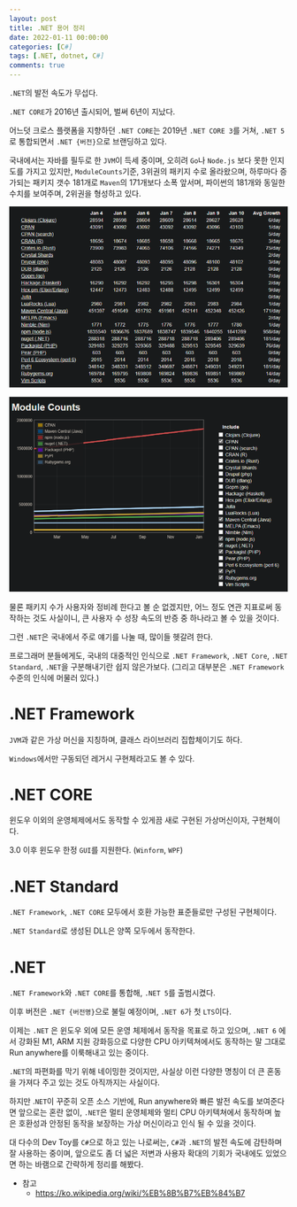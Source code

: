 ```yaml
---
layout: post
title: .NET 용어 정리
date: 2022-01-11 00:00:00
categories: [C#]
tags: [.NET, dotnet, C#]
comments: true
---
```


`.NET`의 발전 속도가 무섭다. 

`.NET CORE`가 2016년 출시되어, 벌써 6년이 지났다.

어느덧 크로스 플랫폼을 지향하던 `.NET CORE`는 2019년 `.NET CORE 3`를 거쳐, `.NET 5`로 통합되면서 `.NET {버전}`으로 브랜딩하고 있다.

국내에서는 자바를 필두로 한 `JVM`이 득세 중이며, 오히려 `Go`나 `Node.js` 보다 못한 인지도를 가지고 있지만, `ModuleCounts`기준, 3위권의 패키지 수로 올라왔으며, 하루마다 증가되는 패키지 갯수 181개로 `Maven`의 171개보다 소폭 앞서며, 파이썬의 181개와 동일한 수치를 보여주며, 2위권을 형성하고 있다.

![module_counts_01](/img/2022/module_counts_01.png)

![module_counts_02](/img/2022/module_counts_02.png)

물론 패키지 수가 사용자와 정비례 한다고 볼 순 없겠지만, 어느 정도 연관 지표로써 동작하는 것도 사실이니, 큰 사용자 수 성장 속도의 반증 중 하나라고 볼 수 있을 것이다.

그런 `.NET`은 국내에서 주로 얘기를 나눌 때, 많이들 헷갈려 한다.

프로그래머 분들에게도, 국내의 대중적인 인식으로 `.NET Framework`, `.NET Core`, `.NET Standard`, `.NET`을 구분해내기란 쉽지 않은가보다. (그리고 대부분은 `.NET Framework` 수준의 인식에 머물러 있다.)

# .NET Framework

`JVM`과 같은 가상 머신을 지칭하며, 클래스 라이브러리 집합체이기도 하다.

`Windows`에서만 구동되던 레거시 구현체라고도 볼 수 있다.

# .NET CORE

윈도우 이외의 운영체제에서도 동작할 수 있게끔 새로 구현된 가상머신이자, 구현체이다.

3.0 이후 윈도우 한정 `GUI`를 지원한다. (`Winform`, `WPF`)

# .NET Standard

`.NET Framework`, `.NET CORE` 모두에서 호환 가능한 표준들로만 구성된 구현체이다.

`.NET Standard`로 생성된 DLL은 양쪽 모두에서 동작한다.

# .NET

`.NET Framework`와 `.NET CORE`를 통합해, `.NET 5`를 출범시켰다.

이후 버전은 `.NET {버전명}`으로 불릴 예정이며, `.NET 6`가 첫 `LTS`이다.

이제는 `.NET` 은 윈도우 외에 모든 운영 체제에서 동작을 목표로 하고 있으며, `.NET 6` 에서 강화된 M1, ARM 지원 강화등으로 다양한 CPU 아키텍쳐에서도 동작하는 말 그대로 Run anywhere를 이룩해내고 있는 중이다.

`.NET`의 파편화를 막기 위해 네이밍한 것이지만, 사실상 이런 다양한 명칭이 더 큰 혼동을 가져다 주고 있는 것도 아직까지는 사실이다.

하지만 .`NET`이 꾸준히 오픈 소스 기반에, Run anywhere와 빠른 발전 속도를 보여준다면 앞으로는 혼란 없이, `.NET`은 멀티 운영체제와 멀티 CPU 아키텍쳐에서 동작하며 높은 호환성과 안정된 동작을 보장하는 가상 머신이라고 인식 될 수 있을 것이다.

대 다수의 Dev Toy를 `C#`으로 하고 있는 나로써는, `C#`과 `.NET`의 발전 속도에 감탄하며 잘 사용하는 중이며, 앞으로도 좀 더 넓은 저변과 사용자 확대의 기회가 국내에도 있었으면 하는 바램으로 간략하게 정리를 해봤다.

* 참고
  * <https://ko.wikipedia.org/wiki/%EB%8B%B7%EB%84%B7>